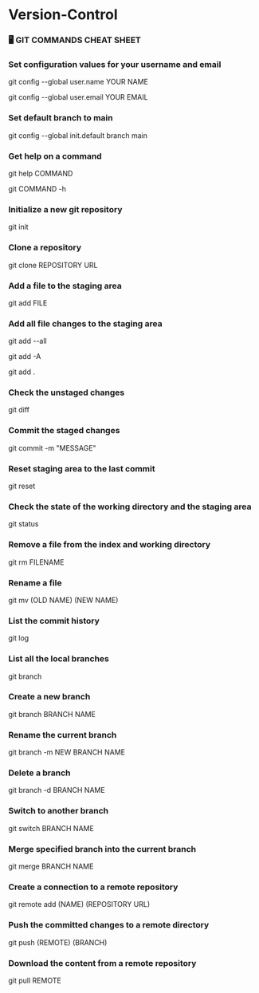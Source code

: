 # Version-Control

### 🖥️ GIT COMMANDS CHEAT SHEET

### Set configuration values for your username and email
git config --global user.name YOUR NAME

git config --global user.email YOUR EMAIL

### Set default branch to main
git config --global init.default branch main

### Get help on a command
git help COMMAND

git COMMAND -h

### Initialize a new git repository
git init

### Clone a repository
git clone REPOSITORY URL

### Add a file to the staging area
git add FILE

### Add all file changes to the staging area
git add --all

git add -A

git add .

### Check the unstaged changes
git diff

### Commit the staged changes
git commit -m "MESSAGE"

### Reset staging area to the last commit
git reset

### Check the state of the working directory and the staging area
git status

### Remove a file from the index and working directory
git rm FILENAME

### Rename a file
git mv (OLD NAME) (NEW NAME)

### List the commit history
git log

### List all the local branches
git branch

### Create a new branch
git branch BRANCH NAME

### Rename the current branch
git branch -m NEW BRANCH NAME

### Delete a branch
git branch -d BRANCH NAME

### Switch to another branch
git switch BRANCH NAME

### Merge specified branch into the current branch
git merge BRANCH NAME

### Create a connection to a remote repository
git remote add (NAME) (REPOSITORY URL)

### Push the committed changes to a remote directory
git push (REMOTE) (BRANCH)

### Download the content from a remote repository
git pull REMOTE
